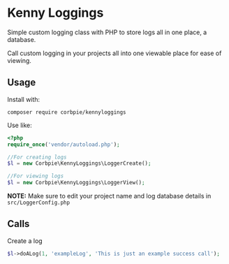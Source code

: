 # Kenny Loggings
Simple custom logging class with PHP to store logs all in one place, a database. 

Call custom logging in your projects all into one viewable place for ease of viewing.

## Usage

Install with:

```composer require corbpie/kennyloggings```

Use like:

```php
<?php
require_once('vendor/autoload.php');

//For creating logs
$l = new Corbpie\KennyLoggings\LoggerCreate();

//For viewing logs
$l = new Corbpie\KennyLoggings\LoggerView();
```

**NOTE:** Make sure to edit your project name and log database details in ```src/LoggerConfig.php```


## Calls

Create a log

```php
$l->doALog(1, 'exampleLog', 'This is just an example success call');
```
